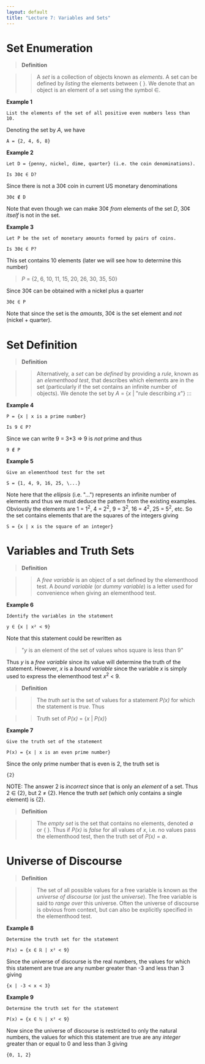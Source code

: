 ```yaml
---
layout: default
title: "Lecture 7: Variables and Sets"
---
```


Set Enumeration
===============

> **Definition**

> > A *set* is a collection of objects known as *elements*. A set can be
> > defined by *listing* the elements between { }. We denote that an object
> >is an element of a set using the symbol ∈.

**Example 1**

    List the elements of the set of all positive even numbers less than 10.

Denoting the set by *A*, we have

    A = {2, 4, 6, 8}

**Example 2**

    Let D = {penny, nickel, dime, quarter} (i.e. the coin denominations).

    Is 30¢ ∈ D?

Since there is not a 30¢ coin in current US monetary denominations

    30¢ ∉ D

Note that even though we can make 30¢ *from* elements of the set *D*,
30¢ *itself* is not in the set.

**Example 3**

    Let P be the set of monetary amounts formed by pairs of coins.

    Is 30¢ ∈ P?

This set contains 10 elements (later we will see how to determine this
number)

> *P* = {2, 6, 10, 11, 15, 20, 26, 30, 35, 50}

Since 30¢ can be obtained with a nickel plus a quarter

    30¢ ∈ P

Note that since the set is the *amounts*, 30¢ is the set element and
*not* (nickel + quarter).

Set Definition
==============

> **Definition**

> > Alternatively, a *set* can be *defined* by providing a *rule*, known as
> > an *elementhood test*, that describes which elements are in the set
> > (particularly if the set contains an infinite number of objects). We
> > denote the set by *A* = {*x* \| \"rule describing *x*\"}
:::

**Example 4**

    P = {x | x is a prime number}

    Is 9 ∈ P?

Since we can write 9 = 3\*3 ⇒ 9 is *not* prime and thus

    9 ∉ P

**Example 5**

    Give an elementhood test for the set

    S = {1, 4, 9, 16, 25, \...}

Note here that the *ellipsis* (i.e. \"\...\") represents an infinite
number of elements and thus we must deduce the pattern from the existing
examples. Obviously the elements are 1 = 1<sup>2</sup>, 4 = 2<sup>2</sup>, 9 = 3<sup>2</sup>, 16 = 4<sup>2</sup>, 25 = 5<sup>2</sup>, etc. So the set contains elements that are the squares of the integers giving

    S = {x | x is the square of an integer}

Variables and Truth Sets
========================

> **Definition**

> > A *free variable* is an object of a set defined by the elementhood test.
> > A *bound variable* (or *dummy variable*) is a letter used for
> > convenience when giving an elementhood test.

**Example 6**

    Identify the variables in the statement

    y ∈ {x | x² < 9}

Note that this statement could be rewritten as

> "*y* is an element of the set of values whos square is less than 9"

Thus *y* is a *free variable* since its value will determine the truth
of the statement. However, *x* is a *bound variable* since the variable
*x* is simply used to express the elementhood test *x*<sup>2</sup> < 9.

> **Definition**

> > The *truth set* is the set of values for a statement *P(x)* for which
> > the statement is *true*. Thus

> > Truth set of *P(x)* = {*x* \| *P(x)*}


**Example 7**

    Give the truth set of the statement

    P(x) = {x | x is an even prime number}

Since the only prime number that is even is 2, the truth set is

    {2}

NOTE: The answer 2 is *incorrect* since that is only an *element* of a
set. Thus 2 ∈ {2}, but 2 ≠ {2}. Hence the truth *set* (which only
contains a single element) is {2}.

> **Definition**

> > The *empty set* is the set that contains no elements, denoted ∅ or { }.
> > Thus if *P(x)* is *false* for all values of *x*, i.e. no values pass the
> > elementhood test, then the truth set of *P(x)* = ∅.

Universe of Discourse
=====================

> **Definition**

> > The set of all possible values for a free variable is known as the
> > *universe of discourse* (or just the *universe*). The free variable is
> > said to *range over* this universe. Often the universe of discourse is
> > obvious from context, but can also be explicitly specified in the
> > elementhood test.

**Example 8**

    Determine the truth set for the statement

    P(x) = {x ∈ ℝ | x² < 9}
    
Since the universe of discourse is the real numbers, the values for
which this statement are true are any number greater than -3 and less
than 3 giving

    {x | -3 < x < 3}

**Example 9**

    Determine the truth set for the statement

    P(x) = {x ∈ ℕ | x² < 9}

Now since the universe of discourse is restricted to only the natural
numbers, the values for which this statement are true are any *integer*
greater than or equal to 0 and less than 3 giving

    {0, 1, 2}
